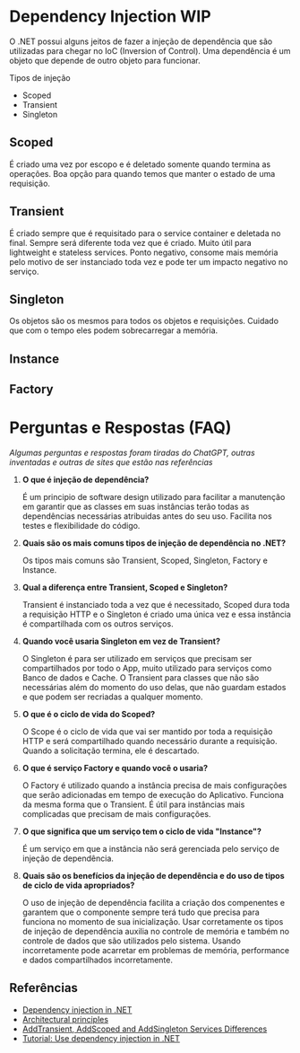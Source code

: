 # Dependency Injection WIP

O .NET possui alguns jeitos de fazer a injeção de dependência que são utilizadas para chegar no IoC (Inversion of Control). Uma dependência é um objeto que depende de outro objeto para funcionar.

Tipos de injeção

- Scoped
- Transient
- Singleton

## Scoped

É criado uma vez por escopo e é deletado somente quando termina as operações. Boa opção para quando temos que manter o estado de uma requisição.

## Transient

É criado sempre que é requisitado para o service container e deletada no final. Sempre será diferente toda vez que é criado. Muito útil para lightweight e stateless services. Ponto negativo, consome mais memória pelo motivo de ser instanciado toda vez e pode ter um impacto negativo no serviço.

## Singleton

Os objetos são os mesmos para todos os objetos e requisições. Cuidado que com o tempo eles podem sobrecarregar a memória.

## Instance

## Factory


# Perguntas e Respostas (FAQ)

_Algumas perguntas e respostas foram tiradas do ChatGPT, outras inventadas e outras de sites que estão nas referências_

1. **O que é injeção de dependência?**

    É um principio de software design utilizado para facilitar a manutenção em garantir que as classes em suas instâncias terão todas as dependências necessárias atribuidas antes do seu uso. Facilita nos testes e flexibilidade do código.

1. **Quais são os mais comuns tipos de injeção de dependência no .NET?**

    Os tipos mais comuns são Transient, Scoped, Singleton, Factory e Instance.

1. **Qual a diferença entre Transient, Scoped e Singleton?**

    Transient é instanciado toda a vez que é necessitado, Scoped dura toda a requisição HTTP e o Singleton é criado uma única vez e essa instância é compartilhada com os outros serviços.

1. **Quando você usaria Singleton em vez de Transient?**

    O Singleton é para ser utilizado em serviços que precisam ser compartilhados por todo o App, muito utilizado para serviços como Banco de dados e Cache. O Transient para classes que não são necessárias além do momento do uso delas, que não guardam estados e que podem ser recriadas a qualquer momento.

1. **O que é o ciclo de vida do Scoped?**

    O Scope é o ciclo de vida que vai ser mantido por toda a requisição HTTP e será compartilhado quando necessário durante a requisição. Quando a solicitação termina, ele é descartado.

1. **O que é serviço Factory e quando você o usaria?**

    O Factory é utilizado quando a instância precisa de mais configurações que serão adicionadas em tempo de execução do Aplicativo. Funciona da mesma forma que o Transient. É útil para instâncias mais complicadas que precisam de mais configurações.

1. **O que significa que um serviço tem o ciclo de vida "Instance"?**

    É um serviço em que a instância não será gerenciada pelo serviço de injeção de dependência.

1. **Quais são os benefícios da injeção de dependência e do uso de tipos de ciclo de vida apropriados?**

    O uso de injeção de dependência facilita a criação dos compenentes e garantem que o componente sempre terá tudo que precisa para funciona no momento de sua inicialização. Usar corretamente os tipos de injeção de dependência auxilia no controle de memória e também no controle de dados que são utilizados pelo sistema. Usando incorretamente pode acarretar em problemas de memória, performance e dados compartilhados incorretamente.


## Referências

- [Dependency injection in .NET](https://learn.microsoft.com/en-us/dotnet/core/extensions/dependency-injection)
- [Architectural principles](https://learn.microsoft.com/en-us/dotnet/architecture/modern-web-apps-azure/architectural-principles#dependency-inversion)
- [AddTransient, AddScoped and AddSingleton Services Differences](https://stackoverflow.com/questions/38138100/addtransient-addscoped-and-addsingleton-services-differences)
- [Tutorial: Use dependency injection in .NET](https://learn.microsoft.com/en-us/dotnet/core/extensions/dependency-injection-usage)
